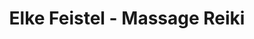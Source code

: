 ---
title: "Elke Feistel - Massage Reiki"
url: /unterrot/elke-feistel-massage-reiki/
shop: Massage
---
